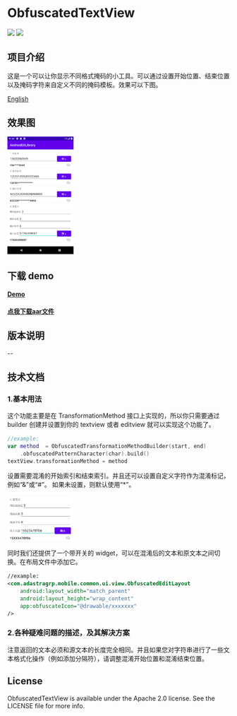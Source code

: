 # ObfuscatedTextView

![](https://img.shields.io/badge/version-1.0.0-green)
![](https://img.shields.io/badge/author-hcxc-green)

## 项目介绍

这是一个可以让你显示不同格式掩码的小工具。可以通过设置开始位置、结束位置以及掩码字符来自定义不同的掩码模板。效果可以下图。

[English](./obfuscated_text_view.md)

## 效果图

<img width="150"  src="screenshot/ScreenShot_ObfuscatedTextView.png"/>

## 下载 demo

#### [Demo](screenshot/obfuscated-edittext.mp4)

#### [点我下载aar文件](./output/ui-library.aar)

## 版本说明

--

## 技术文档

### 1.基本用法

这个功能主要是在 TransformationMethod 接口上实现的，所以你只需要通过 builder 创建并设置到你的 textview 或者 editview 就可以实现这个功能了。

```kotlin
//example:
var method  = ObfuscatedTransformationMethodBuilder(start, end)
    .obfuscatedPatternCharacter(char).build()
textView.transformationMethod = method
```

设置需要混淆的开始索引和结束索引。并且还可以设置自定义字符作为混淆标记，例如“&”或“#”。 如果未设置，则默认使用“\*”。

<img width="150"  src="screenshot/ScreenShot_ObfuscatedTextView_sub.jpg"/>

同时我们还提供了一个带开关的 widget，可以在混淆后的文本和原文本之间切换。在布局文件中添加它。

```xml
//example:
<com.adastragrp.mobile.common.ui.view.ObfuscatedEditLayout
    android:layout_width="match_parent"
    android:layout_height="wrap_content"
    app:obfuscateIcon="@drawable/xxxxxxx"
/>
```

### 2.各种疑难问题的描述，及其解决方案

注意返回的文本必须和源文本的长度完全相同。并且如果您对字符串进行了一些文本格式化操作（例如添加分隔符），请调整混淆开始位置和混淆结束位置。

## License

ObfuscatedTextView is available under the Apache 2.0 license. See the LICENSE file for more info.
